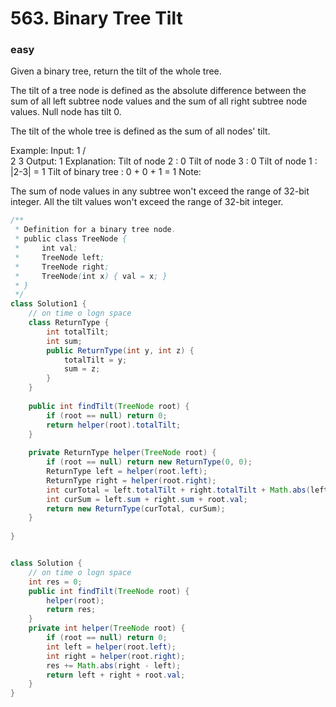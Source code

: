 # 563. Binary Tree Tilt
### easy
Given a binary tree, return the tilt of the whole tree.

The tilt of a tree node is defined as the absolute difference between the sum of all left subtree node values and the sum of all right subtree node values. Null node has tilt 0.

The tilt of the whole tree is defined as the sum of all nodes' tilt.

Example:
Input: 
         1
       /   \
      2     3
Output: 1
Explanation: 
Tilt of node 2 : 0
Tilt of node 3 : 0
Tilt of node 1 : |2-3| = 1
Tilt of binary tree : 0 + 0 + 1 = 1
Note:

The sum of node values in any subtree won't exceed the range of 32-bit integer.
All the tilt values won't exceed the range of 32-bit integer.

```java
/**
 * Definition for a binary tree node.
 * public class TreeNode {
 *     int val;
 *     TreeNode left;
 *     TreeNode right;
 *     TreeNode(int x) { val = x; }
 * }
 */
class Solution1 {
    // on time o logn space
    class ReturnType {
        int totalTilt;
        int sum;
        public ReturnType(int y, int z) {
            totalTilt = y;
            sum = z;
        }
    }
    
    public int findTilt(TreeNode root) {
        if (root == null) return 0;
        return helper(root).totalTilt;
    }
    
    private ReturnType helper(TreeNode root) {
        if (root == null) return new ReturnType(0, 0);
        ReturnType left = helper(root.left);
        ReturnType right = helper(root.right);        
        int curTotal = left.totalTilt + right.totalTilt + Math.abs(left.sum - right.sum);
        int curSum = left.sum + right.sum + root.val;
        return new ReturnType(curTotal, curSum);
    }
    
}


class Solution {
    // on time o logn space
    int res = 0;
    public int findTilt(TreeNode root) {
        helper(root);
        return res;
    }
    private int helper(TreeNode root) {
        if (root == null) return 0;
        int left = helper(root.left);
        int right = helper(root.right);
        res += Math.abs(right - left);
        return left + right + root.val;
    }
}
```